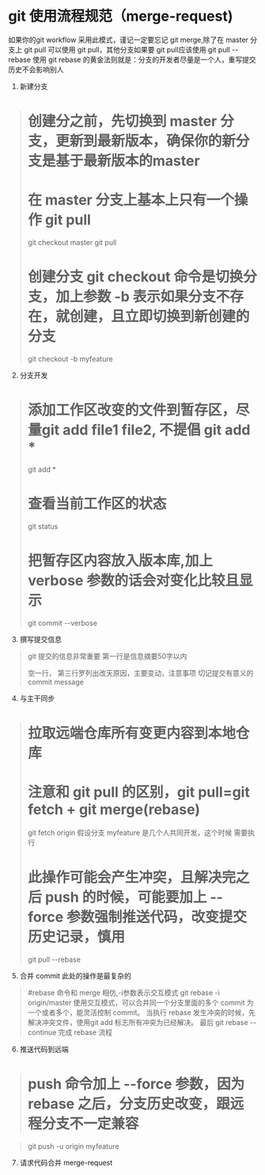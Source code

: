 # git 使用流程规范（merge-request)

如果你的git workflow 采用此模式，谨记一定要忘记 git merge,除了在 master 分支上 git pull 可以使用 git pull，其他分支如果要 git pull应该使用 git pull --rebase
使用 git rebase 的黄金法则就是：分支的开发者尽量是一个人，重写提交历史不会影响别人

1. 新建分支

> # 创建分之前，先切换到 master 分支，更新到最新版本，确保你的新分支是基于最新版本的master
> # 在 master 分支上基本上只有一个操作 git pull
> git checkout master
> git pull
> # 创建分支 git checkout 命令是切换分支，加上参数 -b 表示如果分支不存在，就创建，且立即切换到新创建的分支
> git checkout -b myfeature


2. 分支开发

> # 添加工作区改变的文件到暂存区，尽量git add file1 file2, 不提倡 git add *
> git add *
> # 查看当前工作区的状态
> git status
> # 把暂存区内容放入版本库,加上 verbose 参数的话会对变化比较且显示
> git commit --verbose



3. 撰写提交信息

> git 提交的信息非常重要
> 第一行是信息摘要50字以内
> 
> 空一行，
> 第三行罗列出改天原因，主要变动，注意事项
> 切记提交有意义的 commit message


4. 与主干同步

> # 拉取远端仓库所有变更内容到本地仓库
> # 注意和 git pull 的区别，git pull=git fetch + git merge(rebase)
> git fetch origin
> 假设分支 myfeature 是几个人共同开发，这个时候 需要执行
> 
> # 此操作可能会产生冲突，且解决完之后 push 的时候，可能要加上 --force 参数强制推送代码，改变提交历史记录，慎用
> git pull --rebase


5. 合并 commit
此处的操作是最复杂的

> #rebase 命令和 merge 相仿,-i参数表示交互模式
> git rebase -i origin/master
> 使用交互模式，可以合并同一个分支里面的多个 commit 为一个或者多个，能灵活控制 commit。
> 当执行 rebase 发生冲突的时候，先解决冲突文件，使用git add 标志所有冲突为已经解决。 最后 git rebase --continue 完成 rebase 流程

6. 推送代码到远端

> # push 命令加上 --force 参数，因为 rebase 之后，分支历史改变，跟远程分支不一定兼容

> git push -u origin myfeature 


7. 请求代码合并 merge-request